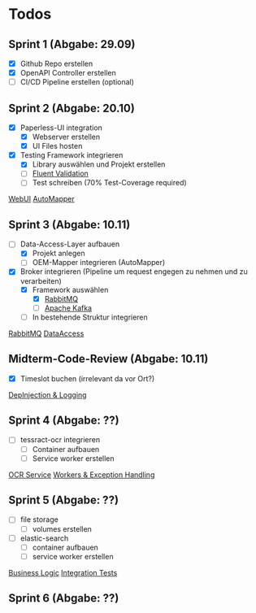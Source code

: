 # Todos

## Sprint 1 (Abgabe: 29.09)

- [X] Github Repo erstellen
- [X] OpenAPI Controller erstellen
- [ ] CI/CD Pipeline erstellen (optional)

## Sprint 2 (Abgabe: 20.10)

- [X] Paperless-UI integration
  - [X] Webserver erstellen
  - [X] UI Files hosten
- [x] Testing Framework integrieren
  - [x] Library auswählen und Projekt erstellen
  - [ ] [Fluent Validation](https://moodle.technikum-wien.at/mod/resource/view.php?id=1487014)
  - [ ] Test schreiben (70% Test-Coverage required)

[WebUI](https://moodle.technikum-wien.at/mod/page/view.php?id=1487009)
[AutoMapper](https://moodle.technikum-wien.at/mod/lesson/view.php?id=1486994)

## Sprint 3 (Abgabe: 10.11)

- [ ] Data-Access-Layer aufbauen
  - [x] Projekt anlegen
  - [ ] OEM-Mapper integrieren (AutoMapper)
- [x] Broker integrieren (Pipeline um request engegen zu nehmen und zu verarbeiten)
  - [x] Framework auswählen
    - [x] [RabbitMQ](https://www.rabbitmq.com/)
    - [ ] [Apache Kafka](https://developer.confluent.io/)
  - [ ] In bestehende Struktur integrieren

[RabbitMQ](https://moodle.technikum-wien.at/mod/lesson/view.php?id=1487054)
[DataAccess](https://moodle.technikum-wien.at/mod/lesson/view.php?id=1487042)

## Midterm-Code-Review (Abgabe: 10.11)

- [X] Timeslot buchen (irrelevant da vor Ort?)

[DepInjection & Logging](https://moodle.technikum-wien.at/mod/lesson/view.php?id=1487064)


## Sprint 4 (Abgabe: ??)

- [ ] tessract-ocr integrieren
  - [ ] Container aufbauen
  - [ ] Service worker erstellen

[OCR Service](https://moodle.technikum-wien.at/mod/lesson/view.php?id=1487076)
[Workers & Exception Handling](https://moodle.technikum-wien.at/mod/lesson/view.php?id=1487090)

## Sprint 5 (Abgabe: ??)

- [ ] file storage
  - [ ] volumes erstellen
- [ ] elastic-search
  - [ ] container aufbauen
  - [ ] service worker erstellen

[Business Logic](https://moodle.technikum-wien.at/mod/lesson/view.php?id=1487102)
[Integration Tests](https://moodle.technikum-wien.at/mod/lesson/view.php?id=1487111)

## Sprint 6 (Abgabe: ??)